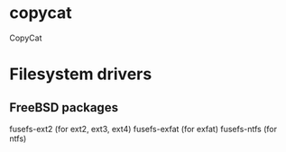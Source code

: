 # copycat
CopyCat

# Filesystem drivers
## FreeBSD packages
fusefs-ext2 (for ext2, ext3, ext4)
fusefs-exfat (for exfat)
fusefs-ntfs (for ntfs)
